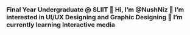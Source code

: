 ### Final Year Undergraduate @ SLIIT 👋 Hi, I’m @NushNiz 👀 I’m interested in UI/UX Designing and  Graphic Designing 🌱 I’m currently learning Interactive media
